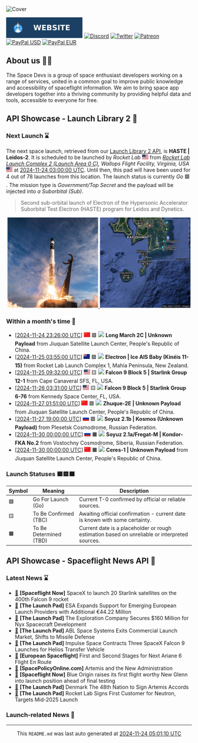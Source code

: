 ![Cover](https://raw.githubusercontent.com/TheSpaceDevs/Tutorials/main/assets/tsd_cover.png)


[![Website](https://raw.githubusercontent.com/TheSpaceDevs/Tutorials/e36b2c250ce7fcd4a801c1ed6cb1f9f9d031696b/assets/badge_tsd_website.svg)](https://thespacedevs.com/)
[![Discord](https://img.shields.io/badge/Discord-%237289DA.svg?style=for-the-badge&logo=discord&logoColor=white)](https://discord.gg/p7ntkNA)
[![Twitter](https://img.shields.io/badge/Twitter-%231DA1F2.svg?style=for-the-badge&logo=Twitter&logoColor=white)](https://twitter.com/TheSpaceDevs)
[![Patreon](https://img.shields.io/badge/Patreon-F96854?style=for-the-badge&logo=patreon&logoColor=white)](https://www.patreon.com/TheSpaceDevs)
[![PayPal USD](https://img.shields.io/badge/PayPal-00457C?style=for-the-badge&logo=paypal&logoColor=white&label=USD)](https://www.paypal.com/donate/?hosted_button_id=UCPX4EL6E9JFA)
[![PayPal EUR](https://img.shields.io/badge/PayPal-00457C?style=for-the-badge&logo=paypal&logoColor=white&label=EUR)](https://www.paypal.com/donate/?hosted_button_id=5S7MGGWJJBHL6)

## About us 🧑‍🚀
The Space Devs is a group of space enthusiast developers working on a range of
services, united in a common goal to improve public knowledge and accessibility
of spaceflight information. We aim to bring space app developers together into a
thriving community by providing helpful data and tools, accessible to everyone
for free.

## API Showcase - Launch Library 2 🚀

### Next Launch ⌛
The next space launch, retrieved from our
<a href="https://thespacedevs.com/llapi">Launch Library 2 API</a>, is
**HASTE | Leidos-2**. It is scheduled to be launched by *Rocket Lab*
<img width="17" src="https://raw.githubusercontent.com/lipis/flag-icons/main/flags/4x3/us.svg" />
from *<a href="None">Rocket Lab Launch Complex 2 (Launch Area 0 C)</a>, Wallops Flight Facility, Virginia, USA*
<img width="17" src="https://raw.githubusercontent.com/lipis/flag-icons/main/flags/4x3/us.svg" />
at <a href="https://www.timeanddate.com/worldclock/fixedtime.html?iso=20241124T030000">2024-11-24 03:00:00 UTC</a>.  Until
then, this pad will have been used for 4
out of 78 launches from this location. The launch status is currently
*Go* 🟩 . The mission type is
*Government/Top Secret* and the payload will be injected
into *a Suborbital
(Sub)*.
<br>
<blockquote>
  Second sub-orbital launch of Electron of the Hypersonic Accelerator Suborbital Test Electron (HASTE) program for Leidos and Dynetics.
</blockquote>

<p float="left" align="center">
  <a href="https://en.wikipedia.org/wiki/Rocket_Lab_Electron" >
    <img alt="launch-image" width="49%" src="profile/cache/launch_image.png" />
  </a>
  <a href="https://www.google.com/maps?q=37.833262,-75.488235" >
    <img alt="pad-location" width="49%" src="profile/cache/new_pad_image.png"  />
  </a>
</p>

### Within a month's time 📅
- \[<a href="https://www.timeanddate.com/worldclock/fixedtime.html?iso=20241124T232600">2024-11-24 23:26:00 UTC</a>\]  <img width="17" src="https://raw.githubusercontent.com/lipis/flag-icons/main/flags/4x3/cn.svg" /> 🟩  <a href="https://www.google.com/calendar/render?action=TEMPLATE&text=Long March 2C | Unknown Payload&location=Jiuquan Satellite Launch Center, People&#x27;s Republic of China&dates=20241124T232600Z%2F20241124T235900Z"><img border="0" width="15" src="https://upload.wikimedia.org/wikipedia/commons/a/a5/Google_Calendar_icon_%282020%29.svg"></a> **Long March 2C | Unknown Payload** from Jiuquan Satellite Launch Center, People's Republic of China.
- \[<a href="https://www.timeanddate.com/worldclock/fixedtime.html?iso=20241125T035500">2024-11-25 03:55:00 UTC</a>\]  <img width="17" src="https://raw.githubusercontent.com/lipis/flag-icons/main/flags/4x3/nz.svg" /> 🟩  <a href="https://www.google.com/calendar/render?action=TEMPLATE&text=Electron | Ice AIS Baby (Kinéis 11-15)&location=Rocket Lab Launch Complex 1, Mahia Peninsula, New Zealand&dates=20241125T035500Z%2F20241125T035500Z"><img border="0" width="15" src="https://upload.wikimedia.org/wikipedia/commons/a/a5/Google_Calendar_icon_%282020%29.svg"></a> **Electron | Ice AIS Baby (Kinéis 11-15)** from Rocket Lab Launch Complex 1, Mahia Peninsula, New Zealand.
- \[<a href="https://www.timeanddate.com/worldclock/fixedtime.html?iso=20241125T093200">2024-11-25 09:32:00 UTC</a>\]  <img width="17" src="https://raw.githubusercontent.com/lipis/flag-icons/main/flags/4x3/us.svg" /> 🟨  <a href="https://www.google.com/calendar/render?action=TEMPLATE&text=Falcon 9 Block 5 | Starlink Group 12-1&location=Cape Canaveral SFS, FL, USA&dates=20241125T093200Z%2F20241125T133200Z"><img border="0" width="15" src="https://upload.wikimedia.org/wikipedia/commons/a/a5/Google_Calendar_icon_%282020%29.svg"></a> **Falcon 9 Block 5 | Starlink Group 12-1** from Cape Canaveral SFS, FL, USA.
- \[<a href="https://www.timeanddate.com/worldclock/fixedtime.html?iso=20241126T033100">2024-11-26 03:31:00 UTC</a>\]  <img width="17" src="https://raw.githubusercontent.com/lipis/flag-icons/main/flags/4x3/us.svg" /> 🟨  <a href="https://www.google.com/calendar/render?action=TEMPLATE&text=Falcon 9 Block 5 | Starlink Group 6-76&location=Kennedy Space Center, FL, USA&dates=20241126T033100Z%2F20241126T073100Z"><img border="0" width="15" src="https://upload.wikimedia.org/wikipedia/commons/a/a5/Google_Calendar_icon_%282020%29.svg"></a> **Falcon 9 Block 5 | Starlink Group 6-76** from Kennedy Space Center, FL, USA.
- \[<a href="https://www.timeanddate.com/worldclock/fixedtime.html?iso=20241127T015100">2024-11-27 01:51:00 UTC</a>\]  <img width="17" src="https://raw.githubusercontent.com/lipis/flag-icons/main/flags/4x3/cn.svg" /> 🟩  <a href="https://www.google.com/calendar/render?action=TEMPLATE&text=Zhuque-2E | Unknown Payload&location=Jiuquan Satellite Launch Center, People&#x27;s Republic of China&dates=20241127T015100Z%2F20241127T030900Z"><img border="0" width="15" src="https://upload.wikimedia.org/wikipedia/commons/a/a5/Google_Calendar_icon_%282020%29.svg"></a> **Zhuque-2E | Unknown Payload** from Jiuquan Satellite Launch Center, People's Republic of China.
- \[<a href="https://www.timeanddate.com/worldclock/fixedtime.html?iso=20241127T190000">2024-11-27 19:00:00 UTC</a>\]  <img width="17" src="https://raw.githubusercontent.com/lipis/flag-icons/main/flags/4x3/ru.svg" /> 🟩  <a href="https://www.google.com/calendar/render?action=TEMPLATE&text=Soyuz 2.1b | Kosmos (Unknown Payload)&location=Plesetsk Cosmodrome, Russian Federation&dates=20241127T190000Z%2F20241127T210000Z"><img border="0" width="15" src="https://upload.wikimedia.org/wikipedia/commons/a/a5/Google_Calendar_icon_%282020%29.svg"></a> **Soyuz 2.1b | Kosmos (Unknown Payload)** from Plesetsk Cosmodrome, Russian Federation.
- \[<a href="https://www.timeanddate.com/worldclock/fixedtime.html?iso=20241130T000000">2024-11-30 00:00:00 UTC</a>\]  <img width="17" src="https://raw.githubusercontent.com/lipis/flag-icons/main/flags/4x3/ru.svg" /> 🟧  <a href="https://www.google.com/calendar/render?action=TEMPLATE&text=Soyuz 2.1a/Fregat-M | Kondor-FKA No.2&location=Vostochny Cosmodrome, Siberia, Russian Federation&dates=20241130T000000Z%2F20241130T000000Z"><img border="0" width="15" src="https://upload.wikimedia.org/wikipedia/commons/a/a5/Google_Calendar_icon_%282020%29.svg"></a> **Soyuz 2.1a/Fregat-M | Kondor-FKA No.2** from Vostochny Cosmodrome, Siberia, Russian Federation.
- \[<a href="https://www.timeanddate.com/worldclock/fixedtime.html?iso=20241130T000000">2024-11-30 00:00:00 UTC</a>\]  <img width="17" src="https://raw.githubusercontent.com/lipis/flag-icons/main/flags/4x3/cn.svg" /> 🟧  <a href="https://www.google.com/calendar/render?action=TEMPLATE&text=Ceres-1 | Unknown Payload&location=Jiuquan Satellite Launch Center, People&#x27;s Republic of China&dates=20241130T000000Z%2F20241130T000000Z"><img border="0" width="15" src="https://upload.wikimedia.org/wikipedia/commons/a/a5/Google_Calendar_icon_%282020%29.svg"></a> **Ceres-1 | Unknown Payload** from Jiuquan Satellite Launch Center, People's Republic of China.


### Launch Statuses 🟩🟨🟧
<p align="center">
    <table class="tg">
    <thead>
      <tr>
        <th class="tg-0pky">Symbol</th>
        <th class="tg-0pky">Meaning</th>
        <th class="tg-0pky">Description</th>
      </tr>
    </thead>
    <tbody>
      <tr>
        <td class="tg-0pky">🟩</td>
        <td class="tg-0pky">Go For Launch (Go)</td>
        <td class="tg-0pky">Current T-0 confirmed by official or reliable sources.</td>
      </tr>
      <tr>
        <td class="tg-0pky">🟨</td>
        <td class="tg-0pky">To Be Confirmed (TBC)</td>
        <td class="tg-0pky">Awaiting official confirmation - current date is known with some certainty.</td>
      </tr>
      <tr>
        <td class="tg-0pky">🟧</td>
        <td class="tg-0pky">To Be Determined (TBD)</td>
        <td class="tg-0pky">Current date is a placeholder or rough estimation based on unreliable or interpreted sources.</td>
      </tr>
    </tbody>
    </table>
</p>

## API Showcase - Spaceflight News API 📰

### Latest News ⌛
- <a href="https://spaceflightnow.com/2024/11/24/spacex-to-launch-20-starlink-satellites-on-the-400th-falcon-9-rocket/" >🔗</a> **[Spaceflight Now]** SpaceX to launch 20 Starlink satellites on the 400th Falcon 9 rocket
- <a href="https://tlpnetwork.com/news/europe/esa-expands-support-for-emerging-european-launch-providers-with-additional-4422-million" >🔗</a> **[The Launch Pad]** ESA Expands Support for Emerging European Launch Providers with Additional €44.22 Million
- <a href="https://tlpnetwork.com/news/europe/the-exploration-company-secures-160-million-for-nyx-spacecraft-development" >🔗</a> **[The Launch Pad]** The Exploration Company Secures $160 Million for Nyx Spacecraft Development
- <a href="https://tlpnetwork.com/news/america/abl-space-systems-exits-commercial-launch-market-shifts-to-missile-defense" >🔗</a> **[The Launch Pad]** ABL Space Systems Exits Commercial Launch Market, Shifts to Missile Defense
- <a href="https://tlpnetwork.com/news/america/impulse-space-contracts-three-spacex-falcon-9-launches-for-helios-transfer-vehicle" >🔗</a> **[The Launch Pad]** Impulse Space Contracts Three SpaceX Falcon 9 Launches for Helios Transfer Vehicle
- <a href="https://europeanspaceflight.com/first-and-second-stages-for-next-ariane-6-flight-en-route/" >🔗</a> **[European Spaceflight]** First and Second Stages for Next Ariane 6 Flight En Route
- <a href="https://spacepolicyonline.com/news/artemis-and-the-new-administration/" >🔗</a> **[SpacePolicyOnline.com]** Artemis and the New Administration
- <a href="https://spaceflightnow.com/2024/11/23/blue-origin-raises-its-first-flight-worthy-new-glenn-into-launch-position-ahead-of-final-testing/" >🔗</a> **[Spaceflight Now]** Blue Origin raises its first flight worthy New Glenn into launch position ahead of final testing
- <a href="https://tlpnetwork.com/news/policy-and-finance/denmark-the-48th-nation-to-sign-artemis-accords" >🔗</a> **[The Launch Pad]** Denmark The 48th Nation to Sign Artemis Accords
- <a href="https://tlpnetwork.com/news/america/rocket-lab-signs-first-customer-for-neutron-targets-mid-2025-launch" >🔗</a> **[The Launch Pad]** Rocket Lab Signs First Customer for Neutron, Targets Mid-2025 Launch


### Launch-related News 🚀



<hr>
  <div align="center">
  This <code>README.md</code> was last auto generated at <a href="https://www.timeanddate.com/worldclock/fixedtime.html?iso=20241124T050110">2024-11-24 05:01:10 UTC</a>
  <br>
  <!-- <a href="https://medium.com/@g.h.garrett" target="_blank">Learn to add space launches to your profile here!</a> -->
</div>